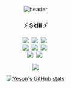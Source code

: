 <div align="center">

![header](https://capsule-render.vercel.app/api?type=waving&color=gradient&height=220&section=header&text=👋%20Hi,%20I'm%20Kang%20Ye%20Son%&fontSize=50&fontColor=ffffff&fontAlignY=40)

<h3 align="center">⚡ Skill ⚡</h3>

<p align="center">
  <img src="https://img.shields.io/badge/C%23-%23239120.svg?&style=flat-square&logo=c-sharp&logoColor=white"/></a>&nbsp 
  <img src="https://img.shields.io/badge/Java-orange?style=flat-square&logo=Java&logoColor=white"/></a>&nbsp
  <img src="https://img.shields.io/badge/Python-3766AB?style=flat-square&logo=Python&logoColor=white"/></a>&nbsp 
  <br>
  <img src="https://img.shields.io/badge/Javascript-ffb13b?style=flat-square&logo=javascript&logoColor=white"/></a>&nbsp 
  <img src="https://img.shields.io/badge/HTML5-ff651d?style=flat-square&logo=html5&logoColor=white"/></a>&nbsp 
  <img src="https://img.shields.io/badge/CSS3-02ade9?style=flat-square&logo=css3&logoColor=white"/></a>&nbsp 
  <br>
  <img src="https://img.shields.io/badge/Mysql-E6B91E?style=flat-square&logo=MySql&logoColor=white"/></a>&nbsp 
  <img src="https://img.shields.io/badge/Node.js-339933?style=flat-square&logo=Node.js&logoColor=white"/></a>&nbsp 
</p>

<p align="center">
  <a href="https://hits.seeyoufarm.com"><img src="https://hits.seeyoufarm.com/api/count/incr/badge.svg?url=https%3A%2F%2Fgithub.com%2Fhyeinisfree&count_bg=%2341B883&title_bg=%23CDC2C2&icon=github.svg&icon_color=%23E7E7E7&title=hits&edge_flat=false"/></a>
</p>


[![Yeson's GitHub stats](https://github-readme-stats.vercel.app/api?username=kangyeson&hide_title=true&show_icons=true&include_all_commits=true&disable_animations=true&theme=vue)](https://github.com/anuraghazra/github-readme-stats)

</div>
